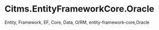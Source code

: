 # Citms.EntityFrameworkCore.Oracle
Entity, Framework, EF, Core, Data, O/RM, entity-framework-core,Oracle
